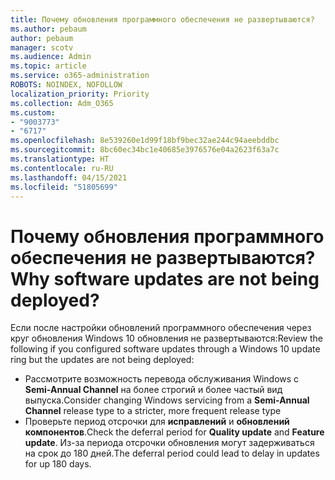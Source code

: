 ```yaml
---
title: Почему обновления программного обеспечения не развертываются?
ms.author: pebaum
author: pebaum
manager: scotv
ms.audience: Admin
ms.topic: article
ms.service: o365-administration
ROBOTS: NOINDEX, NOFOLLOW
localization_priority: Priority
ms.collection: Adm_O365
ms.custom:
- "9003773"
- "6717"
ms.openlocfilehash: 8e539260e1d99f18bf9bec32ae244c94aeebddbc
ms.sourcegitcommit: 8bc60ec34bc1e40685e3976576e04a2623f63a7c
ms.translationtype: HT
ms.contentlocale: ru-RU
ms.lasthandoff: 04/15/2021
ms.locfileid: "51805699"
---
```

# <a name="why-software-updates-are-not-being-deployed"></a><span data-ttu-id="708c2-102">Почему обновления программного обеспечения не развертываются?</span><span class="sxs-lookup"><span data-stu-id="708c2-102">Why software updates are not being deployed?</span></span>

<span data-ttu-id="708c2-103">Если после настройки обновлений программного обеспечения через круг обновления Windows 10 обновления не развертываются:</span><span class="sxs-lookup"><span data-stu-id="708c2-103">Review the following if you configured software updates through a Windows 10 update ring but the updates are not being deployed:</span></span>  

- <span data-ttu-id="708c2-104">Рассмотрите возможность перевода обслуживания Windows с **Semi-Annual Channel** на более строгий и более частый вид выпуска.</span><span class="sxs-lookup"><span data-stu-id="708c2-104">Consider changing Windows servicing from a  **Semi-Annual Channel**  release type to a stricter, more frequent release type</span></span>  
- <span data-ttu-id="708c2-105">Проверьте период отсрочки для  **исправлений**  и  **обновлений компонентов**.</span><span class="sxs-lookup"><span data-stu-id="708c2-105">Check the deferral period for  **Quality update**  and  **Feature update**.</span></span> <span data-ttu-id="708c2-106">Из-за периода отсрочки обновления могут задерживаться на срок до 180 дней.</span><span class="sxs-lookup"><span data-stu-id="708c2-106">The deferral period could lead to delay in updates for up 180 days.</span></span>
